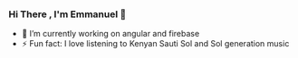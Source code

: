 ### Hi There , I'm Emmanuel  👋

- 🌱 I’m currently working on angular and firebase
- ⚡ Fun fact: I love listening to Kenyan Sauti Sol and Sol generation music
